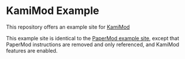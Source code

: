 # KamiMod Example

This repository offers an example site for [KamiMod](https://github.com/8hobbies/KamiMod)

This example site is identical to the [PaperMod example site](https://adityatelange.github.io/hugo-PaperMod/), except that PaperMod instructions
are removed and only referenced, and KamiMod features are enabled.
